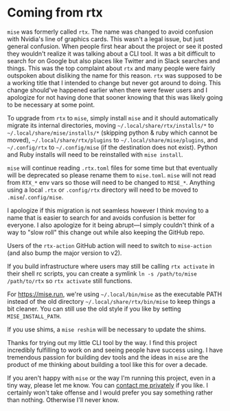 # Coming from rtx

`mise` was formerly called `rtx`. The name was changed to avoid confusion with Nvidia's
line of graphics cards. This wasn't a legal issue, but just general confusion. When
people first hear about the project or see it posted they wouldn't realize it was talking
about a CLI tool. It was a bit difficult to search for on Google but also places like
Twitter and in Slack searches and things. This was the top complaint about `rtx` and
many people were fairly outspoken about disliking the name for this reason. `rtx` was
supposed to be a working title that I intended to change but never got around to doing.
This change should've happened earlier when there were fewer users and I apologize for
not having done that sooner knowing that this was likely going to be necessary at some point.

To upgrade from `rtx` to `mise`, simply install `mise` and it should automatically
migrate its internal directories, moving `~/.local/share/rtx/installs/*` to `~/.local/share/mise/installs/*`
(skipping python & ruby which cannot be moved), `~/.local/share/rtx/plugins` to `~/.local/share/mise/plugins`,
and `~/.config/rtx` to `~/.config/mise` (if the destination does not exist). Python and Ruby
installs will need to be reinstalled with `mise install`.

`mise` will continue reading `.rtx.toml` files for some time but that eventually will
be deprecated so please rename them to `mise.toml`. `mise` will not read from `RTX_*`
env vars so those will need to be changed to `MISE_*`. Anything using a local `.rtx` or
`.config/rtx` directory will need to be moved to `.mise`/`.config/mise`.

I apologize if this migration is not seamless however I think moving to a name that
is easier to search for and avoids confusion is better for everyone. I also apologize
for it being abrupt—I simply couldn't think of a way to "slow roll" this change out
while also keeping the GitHub repo.

Users of the `rtx-action` GitHub action will need to switch to `mise-action` (and also
bump the major version to v2).

If you build infrastructure where users may still be calling `rtx activate` in their
shell rc scripts, you can create a symlink `ln -s /path/to/mise /path/to/rtx` so
`rtx activate` still functions.

For <https://mise.run>, we're using `~/.local/bin/mise`
as the executable PATH instead of the old directory `~/.local/share/rtx/bin/mise`
to keep things a bit cleaner. You can still use the old style if you like by setting
`MISE_INSTALL_PATH`.

If you use shims, a `mise reshim` will be necessary to update the shims.

Thanks for trying out my little CLI tool by the way. I find this project incredibly
fulfilling to work on and seeing people have success using. I have
tremendous passion for building dev tools and the ideas in `mise` are the product of
me thinking about building a tool like this for over a decade.

If you aren't happy with `mise` or the way I'm running this project, even in a tiny way,
please let me know. You can [contact me privately](/about#contact) if you like. I certainly
won't take offense and I would prefer you say something rather than nothing. Otherwise
I'll never know.
